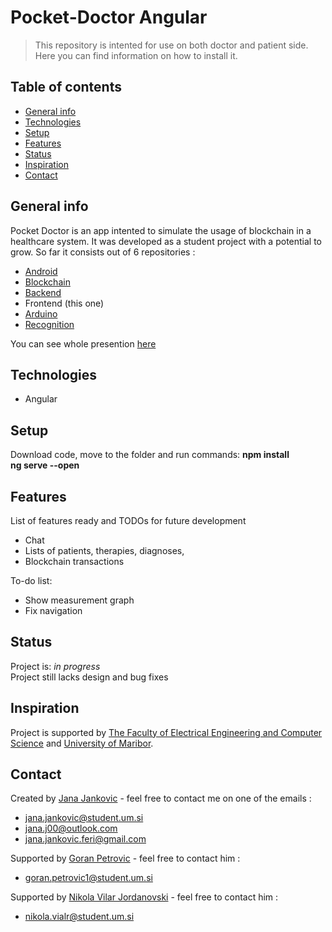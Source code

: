 # Pocket-Doctor Angular
> This repository is intented for use on both doctor and patient side. Here you can find information on how to install it.

## Table of contents
* [General info](#general-info)
* [Technologies](#technologies)
* [Setup](#setup)
* [Features](#features)
* [Status](#status)
* [Inspiration](#inspiration)
* [Contact](#contact)

## General info
Pocket Doctor is an app intented to simulate the usage of blockchain in a healthcare system. It was developed as a student project with a potential to grow. So far it consists out of 6 repositories :
* [Android](https://github.com/JanaJankovic/poc-doc-android)
* [Blockchain](https://github.com/PetrovicGoran/poc-doc-blockchain)
* [Backend](https://github.com/PetrovicGoran/poc-doc-backend)
* Frontend (this one)
* [Arduino](https://github.com/JanaJankovic/poc-doc-arduino)
* [Recognition](https://github.com/JanaJankovic/poc-doc-recognition)

You can see whole presention [here](https://univerzamb-my.sharepoint.com/:p:/g/personal/jana_jankovic_student_um_si/ETQo1_cbyKlDnSKktxM6_YABnMsRZP8nEeGqBBbXq_wHtg?e=2ceRYw)

## Technologies
* Angular

## Setup
Download code, move to the folder and run commands: 
**npm install** </br>
**ng serve --open** </br>

## Features
List of features ready and TODOs for future development
* Chat
* Lists of patients, therapies, diagnoses, 
* Blockchain transactions

To-do list:
* Show measurement graph
* Fix navigation

## Status
Project is: _in progress_ </br>
Project still lacks design and bug fixes

## Inspiration
Project is supported by [The Faculty of Electrical Engineering and Computer Science](https://feri.um.si/) and [University of Maribor](https://www.um.si/Strani/default.aspx).

## Contact
Created by [Jana Jankovic](https://github.com/JanaJankovic) - feel free to contact me on one of the emails :
* jana.jankovic@student.um.si
* jana.j00@outlook.com
* jana.jankovic.feri@gmail.com

Supported by [Goran Petrovic](https://github.com/PetrovicGoran) - feel free to contact him :
* goran.petrovic1@student.um.si

Supported by [Nikola Vilar Jordanovski](https://github.com/NikolaVilar) - feel free to contact him :
* nikola.vialr@student.um.si

